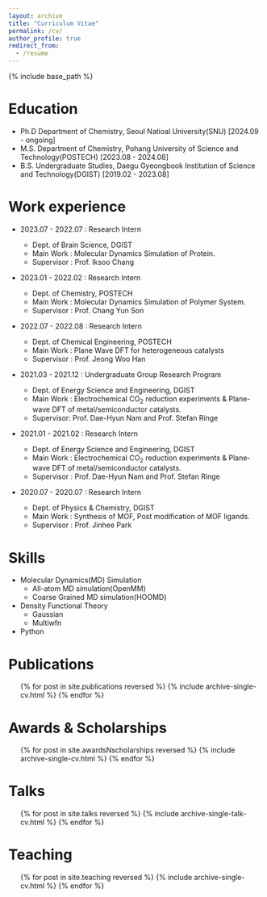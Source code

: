 ```yaml
---
layout: archive
title: "Curriculum Vitae"
permalink: /cv/
author_profile: true
redirect_from:
  - /resume
---
```


{% include base_path %}

Education
======
* Ph.D Department of Chemistry, Seoul Natioal University(SNU)                                   [2024.09 - ongoing]
* M.S. Department of Chemistry, Pohang University of Science and Technology(POSTECH)            [2023.08 - 2024.08]
* B.S. Undergraduate Studies, Daegu Gyeongbook Institution of Science and Technology(DGIST)     [2019.02 - 2023.08]

Work experience
======
* 2023.07 - 2022.07 : Research Intern
  * Dept. of Brain Science, DGIST
  * Main Work : Molecular Dynamics Simulation of Protein.  
  * Supervisor : Prof. Iksoo Chang

* 2023.01 - 2022.02 : Research Intern
  * Dept. of Chemistry, POSTECH
  * Main Work : Molecular Dynamics Simulation of Polymer System.  
  * Supervisor : Prof. Chang Yun Son

* 2022.07 - 2022.08 : Research Intern
  * Dept. of Chemical Engineering, POSTECH
  * Main Work : Plane Wave DFT for heterogeneous catalysts 
  * Supervisor : Prof. Jeong Woo Han

* 2021.03 - 2021.12 : Undergraduate Group Research Program
  * Dept. of Energy Science and Engineering, DGIST
  * Main Work : Electrochemical CO<sub>2</sub> reduction experiments & Plane-wave DFT of metal/semiconductor catalysts.
  * Supervisor: Prof. Dae-Hyun Nam and Prof. Stefan Ringe

* 2021.01 - 2021.02 : Research Intern
  * Dept. of Energy Science and Engineering, DGIST
  * Main Work : Electrochemical CO<sub>2</sub> reduction experiments & Plane-wave DFT of metal/semiconductor catalysts.
  * Supervisor : Prof. Dae-Hyun Nam and Prof. Stefan Ringe

* 2020.07 - 2020.07 : Research Intern
  * Dept. of Physics & Chemistry, DGIST
  * Main Work : Synthesis of MOF, Post modification of MOF ligands. 
  * Supervisor : Prof. Jinhee Park
  
Skills
======
* Molecular Dynamics(MD) Simulation
  * All-atom MD simulation(OpenMM)
  * Coarse Grained MD simulation(HOOMD)
* Density Functional Theory
  * Gaussian
  * Multiwfn
* Python

Publications
======
  <ul>{% for post in site.publications reversed %}
    {% include archive-single-cv.html %}
  {% endfor %}</ul>
  
Awards & Scholarships
======
<ul>
{% for post in site.awardsNscholarships reversed %}
  {% include archive-single-cv.html %}
{% endfor %}
</ul>

Talks
======
  <ul>{% for post in site.talks reversed %}
    {% include archive-single-talk-cv.html  %}
  {% endfor %}</ul>
  
Teaching
======
  <ul>{% for post in site.teaching reversed %}
    {% include archive-single-cv.html %}
  {% endfor %}</ul>
  
